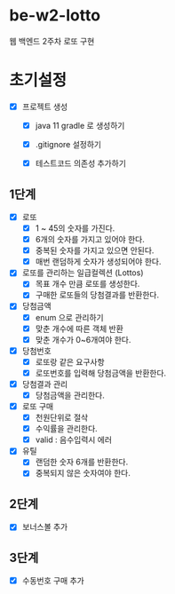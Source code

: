 # be-w2-lotto
웹 백엔드 2주차 로또 구현

# 초기설정
- [x] 프로젝트 생성
  - [x] java 11 gradle 로 생성하기
  - [x] .gitignore 설정하기
  - [x] 테스트코드 의존성 추가하기


## 1단계
- [x] 로또
  - [x] 1 ~ 45의 숫자를 가진다.
  - [x] 6개의 숫자를 가지고 있어야 한다.
  - [x] 중복된 숫자를 가지고 있으면 안된다.
  - [x] 매번 랜덤하게 숫자가 생성되어야 한다.
- [x] 로또를 관리하는 일급컬렉션 (Lottos)
  - [x] 목표 개수 만큼 로또를 생성한다.
  - [x] 구매한 로또들의 당첨결과를 반환한다.
- [x] 당첨금액
  - [x] enum 으로 관리하기
  - [x] 맞춘 개수에 따른 객체 반환
  - [x] 맞춘 개수가 0~6개여야 한다.
- [x] 당첨번호
  - [x] 로또랑 같은 요구사항
  - [x] 로또번호를 입력해 당첨금액을 반환한다.
- [x] 당첨결과 관리
  - [x] 당첨금액을 관리한다.
- [x] 로또 구매
  - [x] 천원단위로 절삭
  - [x] 수익률을 관리한다.
  - [x] valid : 음수입력시 에러
- [x] 유틸
  - [x] 랜덤한 숫자 6개를 반환한다.
  - [x] 중복되지 않은 숫자여야 한다.

## 2단계
- [x] 보너스볼 추가

## 3단계
- [x] 수동번호 구매 추가